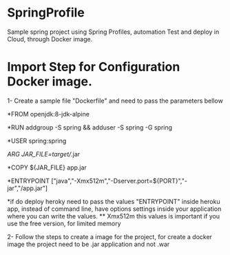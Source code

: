 # SpringProfile
Sample spring project using Spring Profiles, automation Test and deploy in Cloud, through Docker image. 

# Import Step for Configuration Docker image. 

1- Create a sample file "Dockerfile" and need to pass the parameters bellow

*FROM openjdk:8-jdk-alpine

*RUN addgroup -S spring && adduser -S spring -G spring

*USER spring:spring

*ARG JAR_FILE=target/*.jar

*COPY ${JAR_FILE} app.jar

*ENTRYPOINT ["java","-Xmx512m","-Dserver.port=${PORT}","-jar","/app.jar"]

*if do deploy heroky need to pass the values "ENTRYPOINT" inside heroku app, instead of command line, have options settings inside your application where you can write the values.
** Xmx512m this values is important if you use the free version, for limited memory 

2- Follow the steps to create a image for the project, for create a docker image the project need to be .jar application and not .war 
